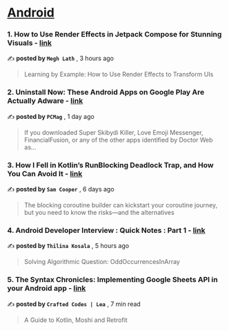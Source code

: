
<h1><a href=https://medium.com/tag/android/recommended target="_blank" rel="noopener noreferrer">Android</a></h1>
<h3>1. How to Use Render Effects in Jetpack Compose for Stunning Visuals - <a href=https://medium.com/canopas/how-to-use-render-effects-in-jetpack-compose-for-stunning-visuals-01287d7f00db?source=tag_recommended_feed---------0-84----------android----------c08b8cde_8424_4e66_9bae_60bf5f72831d------- target="_blank" rel="noopener noreferrer">link</a></h3>

✍️ **posted by `Megh Lath`** <date> , 3 hours ago</date>

<blockquote>Learning by Example: How to Use Render Effects to Transform UIs</blockquote>

<h3>2. Uninstall Now: These Android Apps on Google Play Are Actually Adware - <a href=https://medium.com/pcmag-access/uninstall-now-these-android-apps-on-google-play-are-actually-adware-d145d58f4abe?source=tag_recommended_feed---------1-107----------android----------c08b8cde_8424_4e66_9bae_60bf5f72831d------- target="_blank" rel="noopener noreferrer">link</a></h3>

✍️ **posted by `PCMag`** <date> , 1 day ago</date>

<blockquote>If you downloaded Super Skibydi Killer, Love Emoji Messenger, FinancialFusion, or any of the other apps identified by Doctor Web as…</blockquote>

<h3>3. How I Fell in Kotlin’s RunBlocking Deadlock Trap, and How You Can Avoid It - <a href=https://medium.com/better-programming/how-i-fell-in-kotlins-runblocking-deadlock-trap-and-how-you-can-avoid-it-db9e7c4909f1?source=tag_recommended_feed---------2-85----------android----------c08b8cde_8424_4e66_9bae_60bf5f72831d------- target="_blank" rel="noopener noreferrer">link</a></h3>

✍️ **posted by `Sam Cooper`** <date> , 6 days ago</date>

<blockquote>The blocking coroutine builder can kickstart your coroutine journey, but you need to know the risks—and the alternatives</blockquote>

<h3>4. Android Developer Interview : Quick Notes : Part 1 - <a href=https://medium.com/@thilinak/android-developer-interview-quick-notes-part-1-653d01342445?source=tag_recommended_feed---------3-84----------android----------c08b8cde_8424_4e66_9bae_60bf5f72831d------- target="_blank" rel="noopener noreferrer">link</a></h3>

✍️ **posted by `Thilina Kosala`** <date> , 5 hours ago</date>

<blockquote>Solving Algorithmic Question: OddOccurrencesInArray</blockquote>

<h3>5. The Syntax Chronicles: Implementing Google Sheets API in your Android app - <a href=https://medium.com/mobile-app-circular/the-syntax-chronicles-implementing-google-sheets-api-in-your-android-app-8d1bf9fa061a?source=tag_recommended_feed---------4-107----------android----------c08b8cde_8424_4e66_9bae_60bf5f72831d------- target="_blank" rel="noopener noreferrer">link</a></h3>

✍️ **posted by `Crafted Codes | Lea`** <date> , 7 min read</date>

<blockquote>A Guide to Kotlin, Moshi and Retrofit</blockquote>

